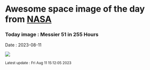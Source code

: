 
# Awesome space image of the day from [NASA](https://api.nasa.gov/)

### Today image : Messier 51 in 255 Hours
Date : 2023-08-11

![](https://apod.nasa.gov/apod/image/2308/M51_255hours_1024.jpg)

<small>Latest update : Fri Aug 11 15:12:05 2023</small>
        